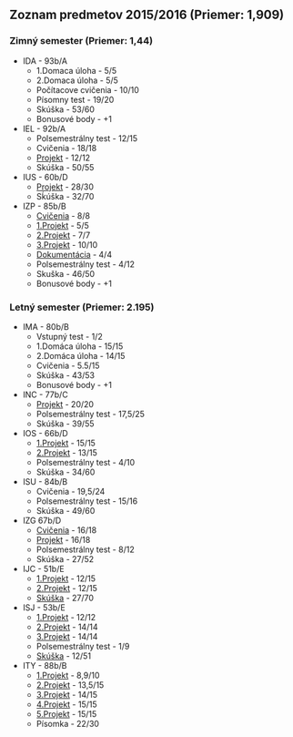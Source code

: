 ## Zoznam predmetov 2015/2016 (Priemer: 1,909)
### Zimný semester (Priemer: 1,44)
* IDA - 93b/A
  * 1.Domaca úloha - 5/5
  * 2.Domaca úloha - 5/5
  * Počítacove cvičenia - 10/10
  * Písomny test - 19/20
  * Skúška - 53/60
  * Bonusové body - +1
* IEL - 92b/A
  * Polsemestrálny test - 12/15
  * Cvičenia - 18/18
  * [Projekt](./IEL/xkolcu00_Projekt.pdf) - 12/12
  * Skúška - 50/55
* IUS - 60b/D
  * [Projekt](./IUS/IUS_projekt_xkolcu00.pdf) - 28/30
  * Sḱúška - 32/70
* IZP - 85b/B
  * [Cvičenia](./IZP/Cvicenia) - 8/8
  * [1.Projekt](./IZP/Projects/Project1) - 5/5
  * [2.Projekt](./IZP/Projects/Project2) - 7/7
  * [3.Projekt](./IZP/Projects/Project3) - 10/10
  * [Dokumentácia](./IZP/Projects/Dokument) - 4/4
  * Polsemestrálny test - 4/12
  * Skuška - 46/50
  * Bonusové body - +1

### Letný semester (Priemer: 2.195)
* IMA - 80b/B
  * Vstupný test - 1/2
  * 1.Domáca úloha - 15/15
  * 2.Domáca úloha - 14/15
  * Cvičenia - 5.5/15
  * Skúška - 43/53
  * Bonusové body - +1
* INC - 77b/C
  * [Projekt](./INC) - 20/20
  * Polsemestrálny test - 17,5/25
  * Skúška - 39/55
* IOS - 66b/D
  * [1.Projekt](./IOS/proj1) - 15/15
  * [2.Projekt](./IOS/proj2) - 13/15
  * Polsemestrálny test - 4/10
  * Skúška - 34/60
* ISU - 84b/B
  * Cvičenia - 19,5/24
  * Polsemestrálny test - 15/16
  * Skúška - 49/60
* IZG 67b/D
  * [Cvičenia](./IZG/Cvicenia.zip) - 16/18
  * [Projekt](./IZG/Projekt) - 16/18
  * Polsemestrálny test - 8/12
  * Skúška - 27/52
* IJC - 51b/E
  * [1.Projekt](./IJC/proj1) - 12/15
  * [2.Projekt](./IJC/proj2) - 12/15
  * [Skúška](./IJC/Skuska) - 27/70
* ISJ - 53b/E
  * [1.Projekt](./ISJ/proj1) - 12/12
  * [2.Projekt](./ISJ/proj2) - 14/14
  * [3.Projekt](./ISJ/proj3) - 14/14
  * Polsemestrálny test - 1/9
  * [Skúška](./ISJ/Skuska) - 12/51
* ITY - 88b/B
  * [1.Projekt](./ITY/Project1) - 8,9/10
  * [2.Projekt](./ITY/Project2) - 13,5/15
  * [3.Projekt](./ITY/Project3) - 14/15
  * [4.Projekt](./ITY/Project4) - 15/15
  * [5.Projekt](./ITY/Project5) - 15/15
  * Písomka - 22/30

